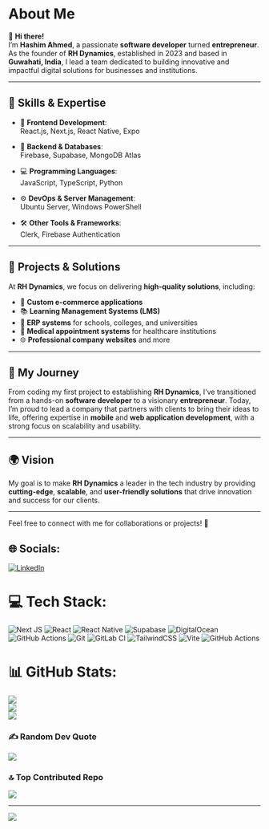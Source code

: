 # About Me  

👋 **Hi there!**  
I’m **Hashim Ahmed**, a passionate **software developer** turned **entrepreneur**. As the founder of **RH Dynamics**, established in 2023 and based in **Guwahati, India**, I lead a team dedicated to building innovative and impactful digital solutions for businesses and institutions.  

---

## 🚀 Skills & Expertise  

- 🎨 **Frontend Development**:  
  React.js, Next.js, React Native, Expo  

- 💾 **Backend & Databases**:  
  Firebase, Supabase, MongoDB Atlas  

- 💻 **Programming Languages**:  
  JavaScript, TypeScript, Python  

- ⚙️ **DevOps & Server Management**:  
  Ubuntu Server, Windows PowerShell  

- 🛠️ **Other Tools & Frameworks**:  
  Clerk, Firebase Authentication  

---

## 🌟 Projects & Solutions  

At **RH Dynamics**, we focus on delivering **high-quality solutions**, including:  
- 🛒 **Custom e-commerce applications**  
- 📚 **Learning Management Systems (LMS)**  
- 🏫 **ERP systems** for schools, colleges, and universities  
- 🏥 **Medical appointment systems** for healthcare institutions  
- 🌐 **Professional company websites** and more  

---

## 📖 My Journey  

From coding my first project to establishing **RH Dynamics**, I’ve transitioned from a hands-on **software developer** to a visionary **entrepreneur**. Today, I’m proud to lead a company that partners with clients to bring their ideas to life, offering expertise in **mobile** and **web application development**, with a strong focus on scalability and usability.  

---

## 🌍 Vision  

My goal is to make **RH Dynamics** a leader in the tech industry by providing **cutting-edge**, **scalable**, and **user-friendly solutions** that drive innovation and success for our clients.  

---

Feel free to connect with me for collaborations or projects! 🚀  



## 🌐 Socials:
[![LinkedIn](https://img.shields.io/badge/LinkedIn-%230077B5.svg?logo=linkedin&logoColor=white)](https://linkedin.com/in/https://www.linkedin.com/in/hashim-ahmed-81861b210/) 

# 💻 Tech Stack:
![Next JS](https://img.shields.io/badge/Next-black?style=for-the-badge&logo=next.js&logoColor=white) ![React](https://img.shields.io/badge/react-%2320232a.svg?style=for-the-badge&logo=react&logoColor=%2361DAFB) ![React Native](https://img.shields.io/badge/react_native-%2320232a.svg?style=for-the-badge&logo=react&logoColor=%2361DAFB) ![Supabase](https://img.shields.io/badge/Supabase-3ECF8E?style=for-the-badge&logo=supabase&logoColor=white) ![DigitalOcean](https://img.shields.io/badge/DigitalOcean-%230167ff.svg?style=for-the-badge&logo=digitalOcean&logoColor=white) ![GitHub Actions](https://img.shields.io/badge/github%20actions-%232671E5.svg?style=for-the-badge&logo=githubactions&logoColor=white) ![Git](https://img.shields.io/badge/git-%23F05033.svg?style=for-the-badge&logo=git&logoColor=white) ![GitLab CI](https://img.shields.io/badge/gitlab%20CI-%23181717.svg?style=for-the-badge&logo=gitlab&logoColor=white) ![TailwindCSS](https://img.shields.io/badge/tailwindcss-%2338B2AC.svg?style=for-the-badge&logo=tailwind-css&logoColor=white) ![Vite](https://img.shields.io/badge/vite-%23646CFF.svg?style=for-the-badge&logo=vite&logoColor=white) ![GitHub Actions](https://img.shields.io/badge/github%20actions-%232671E5.svg?style=for-the-badge&logo=githubactions&logoColor=white)
# 📊 GitHub Stats:
![](https://github-readme-stats.vercel.app/api?username=CodexHashim&theme=dark&hide_border=false&include_all_commits=true&count_private=true)<br/>
![](https://github-readme-streak-stats.herokuapp.com/?user=CodexHashim&theme=dark&hide_border=false)<br/>
![](https://github-readme-stats.vercel.app/api/top-langs/?username=CodexHashim&theme=dark&hide_border=false&include_all_commits=true&count_private=true&layout=compact)

### ✍️ Random Dev Quote
![](https://quotes-github-readme.vercel.app/api?type=horizontal&theme=radical)

### 🔝 Top Contributed Repo
![](https://github-contributor-stats.vercel.app/api?username=CodexHashim&limit=5&theme=dark&combine_all_yearly_contributions=true)

---
[![](https://visitcount.itsvg.in/api?id=CodexHashim&icon=0&color=0)](https://visitcount.itsvg.in)

<!-- Proudly created with GPRM ( https://gprm.itsvg.in ) -->
